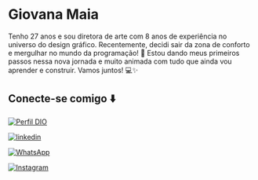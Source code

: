 # Giovana Maia

Tenho 27 anos e sou diretora de arte com 8 anos de experiência no universo do design gráfico. Recentemente, decidi sair da zona de conforto e mergulhar no mundo da programação! 🚀 Estou dando meus primeiros passos nessa nova jornada e muito animada com tudo que ainda vou aprender e construir. Vamos juntos! 💻✨

## Conecte-se comigo ⬇️

[![Perfil DIO](https://img.shields.io/badge/-Meu%20Perfil%20na%20DIO-f400a1?style=for-the-badge&logo=gitbook&logoColor=white)](https://www.dio.me/users/giovanamaia_designer)

[![linkedin](https://img.shields.io/badge/-Linkedin-f400a1?style=for-the-badge&logo=linkedin&logoColor=white)](https://www.linkedin.com/in/giovana-maia/)

[![WhatsApp](https://img.shields.io/badge/WhatsApp-f400a1?style=for-the-badge&logo=whatsapp&logoColor=white)](https://wa.me/5512982067940)

[![Instagram](https://img.shields.io/badge/Instagram-f400a1?style=for-the-badge&logo=instagram&logoColor=white)](https://www.instagram.com/giovanamaia/)

